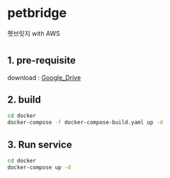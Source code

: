 # petbridge
펫브릿지 with AWS
#
## 1. pre-requisite
download : [Google_Drive](https://drive.google.com/file/d/1Kazha62DSt59RFkUpssUTWZJA5SImAxW/view?usp=sharing)

## 2. build
```bash
cd docker
docker-compose -f docker-compose-build.yaml up -d
```

## 3. Run service
```bash
cd docker
docker-compose up -d
```

